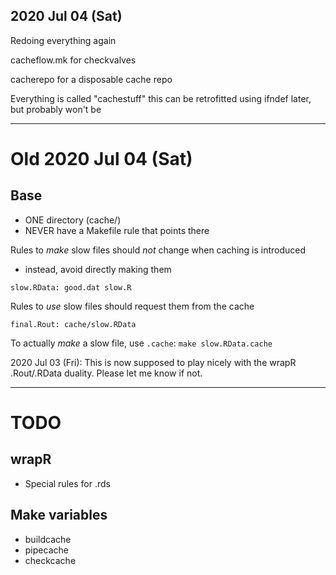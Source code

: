 
## 2020 Jul 04 (Sat)

Redoing everything again

cacheflow.mk for checkvalves

cacherepo for a disposable cache repo

Everything is called "cachestuff" this can be retrofitted using ifndef later, but probably won't be

----------------------------------------------------------------------

# Old 2020 Jul 04 (Sat)

## Base

* ONE directory (cache/)
* NEVER have a Makefile rule that points there

Rules to _make_ slow files should _not_ change when caching is introduced
* instead, avoid directly making them

`slow.RData: good.dat slow.R`

Rules to _use_ slow files should request them from the cache

`final.Rout: cache/slow.RData`

To actually _make_ a slow file, use `.cache`:
`make slow.RData.cache`

2020 Jul 03 (Fri): This is now supposed to play nicely with the wrapR .Rout/.RData duality. Please let me know if not.

----------------------------------------------------------------------

TODO
====

## wrapR
* Special rules for .rds

## Make variables

* buildcache
* pipecache
* checkcache
